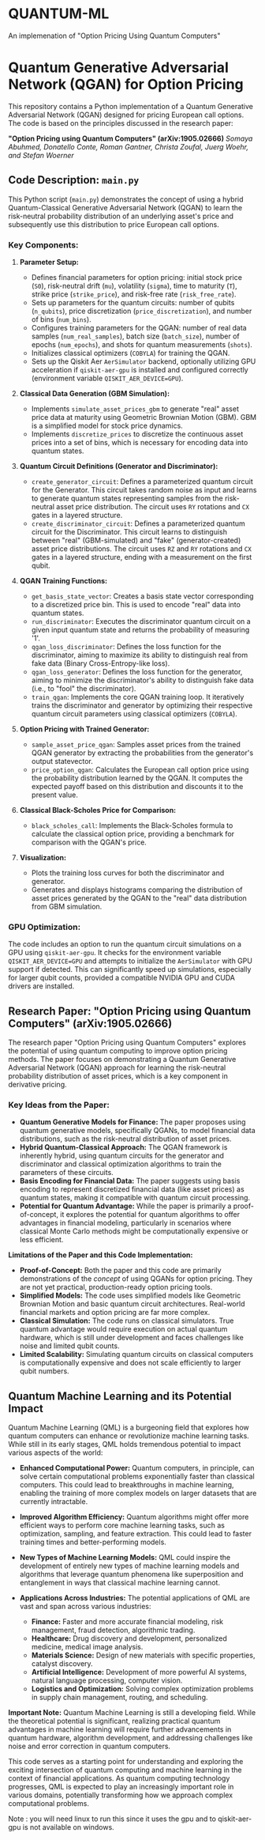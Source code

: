 # QUANTUM-ML
An implemenation of "Option Pricing Using Quantum Computers"
# Quantum Generative Adversarial Network (QGAN) for Option Pricing

This repository contains a Python implementation of a Quantum Generative Adversarial Network (QGAN) designed for pricing European call options. The code is based on the principles discussed in the research paper:

**"Option Pricing using Quantum Computers" (arXiv:1905.02666)**
*Somaya Abuhmed, Donatello Conte, Roman Gantner, Christa Zoufal, Juerg Woehr, and Stefan Woerner*

## Code Description: `main.py`

This Python script (`main.py`) demonstrates the concept of using a hybrid Quantum-Classical Generative Adversarial Network (QGAN) to learn the risk-neutral probability distribution of an underlying asset's price and subsequently use this distribution to price European call options.

### Key Components:

1.  **Parameter Setup:**
    *   Defines financial parameters for option pricing: initial stock price (`S0`), risk-neutral drift (`mu`), volatility (`sigma`), time to maturity (`T`), strike price (`strike_price`), and risk-free rate (`risk_free_rate`).
    *   Sets up parameters for the quantum circuits: number of qubits (`n_qubits`), price discretization (`price_discretization`), and number of bins (`num_bins`).
    *   Configures training parameters for the QGAN: number of real data samples (`num_real_samples`), batch size (`batch_size`), number of epochs (`num_epochs`), and shots for quantum measurements (`shots`).
    *   Initializes classical optimizers (`COBYLA`) for training the QGAN.
    *   Sets up the Qiskit Aer `AerSimulator` backend, optionally utilizing GPU acceleration if `qiskit-aer-gpu` is installed and configured correctly (environment variable `QISKIT_AER_DEVICE=GPU`).

2.  **Classical Data Generation (GBM Simulation):**
    *   Implements `simulate_asset_prices_gbm` to generate "real" asset price data at maturity using Geometric Brownian Motion (GBM). GBM is a simplified model for stock price dynamics.
    *   Implements `discretize_prices` to discretize the continuous asset prices into a set of bins, which is necessary for encoding data into quantum states.

3.  **Quantum Circuit Definitions (Generator and Discriminator):**
    *   `create_generator_circuit`: Defines a parameterized quantum circuit for the Generator. This circuit takes random noise as input and learns to generate quantum states representing samples from the risk-neutral asset price distribution. The circuit uses `RY` rotations and `CX` gates in a layered structure.
    *   `create_discriminator_circuit`: Defines a parameterized quantum circuit for the Discriminator. This circuit learns to distinguish between "real" (GBM-simulated) and "fake" (generator-created) asset price distributions. The circuit uses `RZ` and `RY` rotations and `CX` gates in a layered structure, ending with a measurement on the first qubit.

4.  **QGAN Training Functions:**
    *   `get_basis_state_vector`: Creates a basis state vector corresponding to a discretized price bin. This is used to encode "real" data into quantum states.
    *   `run_discriminator`: Executes the discriminator quantum circuit on a given input quantum state and returns the probability of measuring '1'.
    *   `qgan_loss_discriminator`: Defines the loss function for the discriminator, aiming to maximize its ability to distinguish real from fake data (Binary Cross-Entropy-like loss).
    *   `qgan_loss_generator`: Defines the loss function for the generator, aiming to minimize the discriminator's ability to distinguish fake data (i.e., to "fool" the discriminator).
    *   `train_qgan`: Implements the core QGAN training loop. It iteratively trains the discriminator and generator by optimizing their respective quantum circuit parameters using classical optimizers (`COBYLA`).

5.  **Option Pricing with Trained Generator:**
    *   `sample_asset_price_qgan`: Samples asset prices from the trained QGAN generator by extracting the probabilities from the generator's output statevector.
    *   `price_option_qgan`: Calculates the European call option price using the probability distribution learned by the QGAN. It computes the expected payoff based on this distribution and discounts it to the present value.

6.  **Classical Black-Scholes Price for Comparison:**
    *   `black_scholes_call`: Implements the Black-Scholes formula to calculate the classical option price, providing a benchmark for comparison with the QGAN's price.

7.  **Visualization:**
    *   Plots the training loss curves for both the discriminator and generator.
    *   Generates and displays histograms comparing the distribution of asset prices generated by the QGAN to the "real" data distribution from GBM simulation.

### GPU Optimization:

The code includes an option to run the quantum circuit simulations on a GPU using `qiskit-aer-gpu`. It checks for the environment variable `QISKIT_AER_DEVICE=GPU` and attempts to initialize the `AerSimulator` with GPU support if detected. This can significantly speed up simulations, especially for larger qubit counts, provided a compatible NVIDIA GPU and CUDA drivers are installed.

## Research Paper: "Option Pricing using Quantum Computers" (arXiv:1905.02666)

The research paper "Option Pricing using Quantum Computers" explores the potential of using quantum computing to improve option pricing methods.  The paper focuses on demonstrating a Quantum Generative Adversarial Network (QGAN) approach for learning the risk-neutral probability distribution of asset prices, which is a key component in derivative pricing.

### Key Ideas from the Paper:

*   **Quantum Generative Models for Finance:** The paper proposes using quantum generative models, specifically QGANs, to model financial data distributions, such as the risk-neutral distribution of asset prices.
*   **Hybrid Quantum-Classical Approach:** The QGAN framework is inherently hybrid, using quantum circuits for the generator and discriminator and classical optimization algorithms to train the parameters of these circuits.
*   **Basis Encoding for Financial Data:** The paper suggests using basis encoding to represent discretized financial data (like asset prices) as quantum states, making it compatible with quantum circuit processing.
*   **Potential for Quantum Advantage:** While the paper is primarily a proof-of-concept, it explores the potential for quantum algorithms to offer advantages in financial modeling, particularly in scenarios where classical Monte Carlo methods might be computationally expensive or less efficient.

**Limitations of the Paper and this Code Implementation:**

*   **Proof-of-Concept:** Both the paper and this code are primarily demonstrations of the *concept* of using QGANs for option pricing. They are not yet practical, production-ready option pricing tools.
*   **Simplified Models:** The code uses simplified models like Geometric Brownian Motion and basic quantum circuit architectures. Real-world financial markets and option pricing are far more complex.
*   **Classical Simulation:**  The code runs on classical simulators. True quantum advantage would require execution on actual quantum hardware, which is still under development and faces challenges like noise and limited qubit counts.
*   **Limited Scalability:** Simulating quantum circuits on classical computers is computationally expensive and does not scale efficiently to larger qubit numbers.

## Quantum Machine Learning and its Potential Impact

Quantum Machine Learning (QML) is a burgeoning field that explores how quantum computers can enhance or revolutionize machine learning tasks.  While still in its early stages, QML holds tremendous potential to impact various aspects of the world:

*   **Enhanced Computational Power:** Quantum computers, in principle, can solve certain computational problems exponentially faster than classical computers. This could lead to breakthroughs in machine learning, enabling the training of more complex models on larger datasets that are currently intractable.

*   **Improved Algorithm Efficiency:** Quantum algorithms might offer more efficient ways to perform core machine learning tasks, such as optimization, sampling, and feature extraction. This could lead to faster training times and better-performing models.

*   **New Types of Machine Learning Models:** QML could inspire the development of entirely new types of machine learning models and algorithms that leverage quantum phenomena like superposition and entanglement in ways that classical machine learning cannot.

*   **Applications Across Industries:** The potential applications of QML are vast and span across various industries:
    *   **Finance:** Faster and more accurate financial modeling, risk management, fraud detection, algorithmic trading.
    *   **Healthcare:** Drug discovery and development, personalized medicine, medical image analysis.
    *   **Materials Science:** Design of new materials with specific properties, catalyst discovery.
    *   **Artificial Intelligence:** Development of more powerful AI systems, natural language processing, computer vision.
    *   **Logistics and Optimization:** Solving complex optimization problems in supply chain management, routing, and scheduling.

**Important Note:**  Quantum Machine Learning is still a developing field.  While the theoretical potential is significant, realizing practical quantum advantages in machine learning will require further advancements in quantum hardware, algorithm development, and addressing challenges like noise and error correction in quantum computers.

This code serves as a starting point for understanding and exploring the exciting intersection of quantum computing and machine learning in the context of financial applications. As quantum computing technology progresses, QML is expected to play an increasingly important role in various domains, potentially transforming how we approach complex computational problems.

Note : you will need linux to run this since it uses the gpu and to qiskit-aer-gpu is not available on windows.
